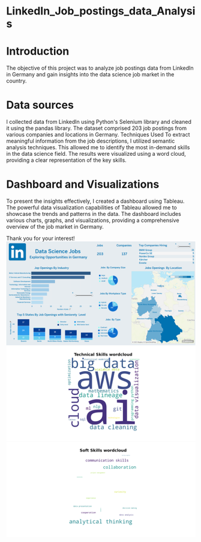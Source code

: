 # LinkedIn_Job_postings_data_Analysis

# Introduction
The objective of this project was to analyze job postings data from LinkedIn in Germany and gain insights into the data science job market in the country.
# Data sources
I collected data from LinkedIn using Python's Selenium library and cleaned it using the pandas library. The dataset comprised 203 job postings from various companies and locations in Germany.
Techniques Used
To extract meaningful information from the job descriptions, I utilized semantic analysis techniques. This allowed me to identify the most in-demand skills in the data science field. The results were visualized using a word cloud, providing a clear representation of the key skills.
# Dashboard and Visualizations
To present the insights effectively, I created a dashboard using Tableau. The powerful data visualization capabilities of Tableau allowed me to showcase the trends and patterns in the data. The dashboard includes various charts, graphs, and visualizations, providing a comprehensive overview of the job market in Germany.

Thank you for your interest!
![Alt Text](https://github.com/hassentchoketch/LinkedIn_Job_postings_data_Analysis/blob/master/Data_Science_jobs_germany.png)
![Alt Text](https://github.com/hassentchoketch/LinkedIn_Job_postings_data_Analysis/blob/master/graphs/Technical%20Skills%20wordcloud.png) ![Alt Text](https://github.com/hassentchoketch/LinkedIn_Job_postings_data_Analysis/blob/master/graphs/Soft%20Skills%20wordcloud.png)

